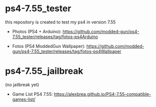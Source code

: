 # ps4-7.55_tester

this repository is created to test my  ps4 in version 7.55

* Photos (PS4 + Arduino): https://github.com/modded-gun/ps4-7.55_tester/releases/tag/fotos-ps4Arduino

* Fotos (PS4  ModdedGun Wallpaper): https://github.com/modded-gun/ps4-7.55_tester/releases/tag/fotos-ps4Wallpaper

# ps4-7.55_jailbreak

(no jailbreak yet)

* Game List PS4 7.55: https://alexbrea.github.io/PS4-7.55-compatible-games-list/ 
